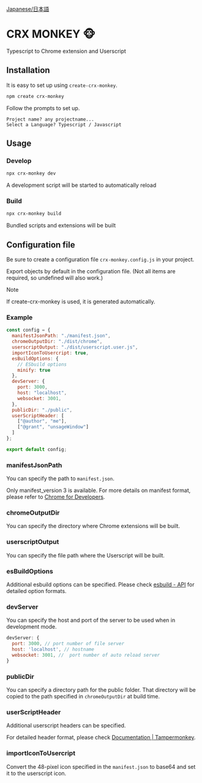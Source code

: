 [Japanese/日本語](https://github.com/yakisova41/crx-monkey/blob/main/README-ja.md)

# CRX MONKEY 🐵

Typescript to Chrome extension and Userscript

## Installation

It is easy to set up using `create-crx-monkey`.

```sh
npm create crx-monkey
```

Follow the prompts to set up.

```
Project name? any projectname...
Select a Language? Typescript / Javascript
```

## Usage

### Develop

```sh
npx crx-monkey dev
```

A development script will be started to automatically reload

### Build

```sh
npx crx-monkey build
```

Bundled scripts and extensions will be built

## Configuration file

Be sure to create a configuration file `crx-monkey.config.js` in your project.

Export objects by default in the configuration file.
(Not all items are required, so undefined will also work.)

> [!Note]
> If create-crx-monkey is used, it is generated automatically.

### Example

```js
const config = {
  manifestJsonPath: "./manifest.json",
  chromeOutputDir: "./dist/chrome",
  userscriptOutput: "./dist/userscript.user.js",
  importIconToUsercript: true,
  esBuildOptions: {
    // ESbuild options
    minify: true
  },
  devServer: {
    port: 3000,
    host: "localhost",
    websocket: 3001,
  },
  publicDir: "./public",
  userScriptHeader: [
    ["@author", "me"],
    ["@grant", "unsageWindow"]
  ]
};

export default config;
```

### manifestJsonPath

You can specify the path to `manifest.json`.

Only manifest_version 3 is available. For more details on manifest format, please refer to [Chrome for Developers](https://developer.chrome.com/docs/extensions/reference/manifest?hl=ja).

### chromeOutputDir

You can specify the directory where Chrome extensions will be built.

### userscriptOutput

You can specify the file path where the Userscript will be built.

### esBuildOptions

Additional esbuild options can be specified. Please check [esbuild - API](https://esbuild.github.io/api/) for detailed option formats.

### devServer

You can specify the host and port of the server to be used when in development mode.

```js
devServer: {
  port: 3000, // port number of file server
  host: 'localhost', // hostname
  websocket: 3001, //  port number of auto reload server
}
```

### publicDir

You can specify a directory path for the public folder.
That directory will be copied to the path specified in `chromeOutputDir` at build time.

### userScriptHeader

Additional userscript headers can be specified.

For detailed header format, please check [Documentation | Tampermonkey](https://www.tampermonkey.net/documentation.php?locale=en).

### importIconToUsercript

Convert the 48-pixel icon specified in the `manifest.json` to base64 and set it to the userscript icon.
